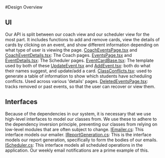 #Design Overview
## UI

Our API is split between our coach view and our scheduler view for the most part. It includes functions to add and remove cards, view the details of cards by clicking on an event, and show different information depending on what type of user is viewing the page.
[CoachEventsPage.tsx](https://github.com/gordon-cs/athletic-form/blob/main/athletic-form-ui/src/Views/CoachEventsPage.tsx) and [CoachEventDetails.tsx](https://github.com/gordon-cs/athletic-form/blob/main/athletic-form-ui/src/Views/CoachEventDetails.tsx): The Coach pages.
[EventsPage.tsx](https://github.com/gordon-cs/athletic-form/blob/main/athletic-form-ui/src/Views/EventsPage.tsx) and [EventDetails.tsx](https://github.com/gordon-cs/athletic-form/blob/main/athletic-form-ui/src/Views/EventDetails.tsx): The Scheduler pages.
[EventCardBase.tsx](https://github.com/gordon-cs/athletic-form/blob/main/athletic-form-ui/src/Components/EventCardBase.tsx): The template used by both of these
[UpdateEvent.tsx](https://github.com/gordon-cs/athletic-form/blob/main/athletic-form-ui/src/Views/UpdateEvent.tsx) and [AddEvent.tsx](https://github.com/gordon-cs/athletic-form/blob/main/athletic-form-ui/src/Views/AddEvent.tsx): both do what their names suggest, and update/add a card.
[ClassConflicts.tsx](https://github.com/gordon-cs/athletic-form/blob/main/athletic-form-ui/src/Views/ClassConflicts.tsx): used to generate a table of information to show which students have scheduling conflicts. Used across various 'details' pages.
[DeletedEventsPage.tsx](https://github.com/gordon-cs/athletic-form/blob/main/athletic-form-ui/src/Views/DeletedEventsPage.tsx): tracks removed or past events, so that the user can recover or view them.

## Interfaces

Because of the dependencies in our system, it is necessary that we use high-level interfaces to model our classes from. We use these to adhere to the dependency inversion principle, preventing our classes from relying on low-level modules that are often subject to change.
[IEmailer.cs](https://github.com/gordon-cs/athletic-form/blob/main/API/api-core/AthleticFormLibrary/Interfaces/IEmailer.cs): This interface models our emailer.
[IReportGeneration.cs](https://github.com/gordon-cs/athletic-form/blob/main/API/api-core/AthleticFormLibrary/Interfaces/IReportGeneration.cs): This is the interface models our report generation, specifically to form the bodies of our emails.
[IScheduler.cs](https://github.com/gordon-cs/athletic-form/blob/main/API/api-core/AthleticFormLibrary/Interfaces/IScheduler.cs): This interface models all scheduled operations in the application. Our weekly email notifications are a prime example of this.